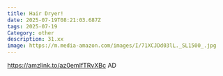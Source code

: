 ```yaml
---
title: Hair Dryer!
date: 2025-07-19T08:21:03.687Z
tags: 2025-07-19
Category: other
description: 31.xx
image: https://m.media-amazon.com/images/I/71XCJDd03lL._SL1500_.jpg
---
```

https://amzlink.to/az0emIfTRvXBc
AD